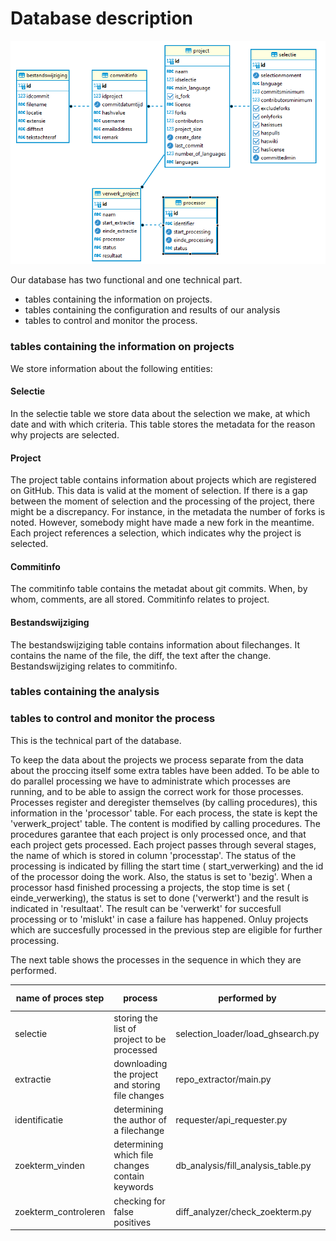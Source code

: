 # Database description


![](../png/datamodel_20220325.png)

Our database has two functional and one technical part.

* tables containing the information on projects.
* tables containing the configuration and results of our analysis
* tables to control and monitor the process.

### tables containing the information on projects
We store information about the following entities:

#### Selectie
In the selectie table we store data about the selection we make, at which date and with which criteria.
This table stores the metadata for the reason why projects are selected.  

#### Project
The project table contains information about projects which are registered on GitHub. This data is valid at the moment of selection. If there is a gap between the moment of selection and the processing of the project, there might be a discrepancy. 
For instance, in the metadata the number of forks is noted. However, somebody might have made a new fork in the meantime. 
Each project references a selection, which indicates why the project is selected.

#### Commitinfo
The commitinfo table contains the metadat about git commits. 
When, by whom, comments, are all stored. 
Commitinfo relates to project.

#### Bestandswijziging
The bestandswijziging table contains information about filechanges. It contains the name of the file, the diff, the text after the change.
Bestandswijziging relates to commitinfo. 


### tables containing the analysis

### tables to control and monitor the process
This is the technical part of the database.

To keep the data about the projects we process separate from the data about the proccing itself some extra tables have been added.
To be able to do parallel processing we have to administrate which processes are running,
and to be able to assign the correct work for those processes. 
Processes register and deregister themselves (by calling procedures), this information in the 'processor' table.
For each process, the state is kept the 'verwerk_project' table. The content is modified by calling procedures. 
The procedures garantee that each project is only processed once, and that each project gets processed. 
Each project passes through several stages, the name of which is stored in column 'processtap'.
The status of the processing is indicated by filling the start time ( start_verwerking) and the id of the processor doing the work.
Also, the status is set to 'bezig'.
When a processor hasd finished processing a projects, the stop time is set ( einde_verwerking), the status is set to done ('verwerkt') and the result is indicated in 'resultaat'.
The result can be 'verwerkt' for succesfull processing or to 'mislukt' in case a failure has happened.
Onluy projects which are succesfully processed in the previous step are eligible for further processing.

The next table shows the processes in the sequence in which they are performed.

| name of proces step  | process                                          | performed by                       | step is registered? |
|----------------------|--------------------------------------------------|------------------------------------|---------------------|
| selectie             | storing the list of project to be processed      | selection_loader/load_ghsearch.py  | yes                 |
| extractie            | downloading the project and storing file changes | repo_extractor/main.py             | yes                 |
| identificatie        | determining the author of a filechange           | requester/api_requester.py         | no                  |
| zoekterm_vinden      | determining which file changes contain keywords  | db_analysis/fill_analysis_table.py | no                  |
| zoekterm_controleren | checking for false positives                     | diff_analyzer/check_zoekterm.py    | yes                 |
 